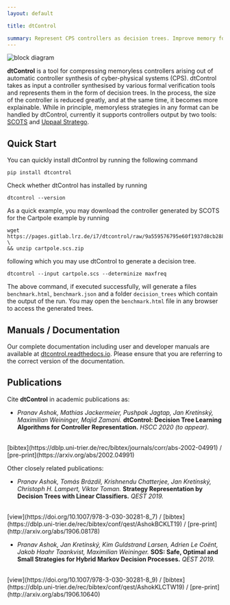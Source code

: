 ```yaml
---
layout: default

title: dtControl

summary: Represent CPS controllers as decision trees. Improve memory footprint, boost explainability while preserving guarantees.
---
```


![block diagram](/assets/images/block-diagram.png)

**dtControl** is a tool for compressing memoryless controllers arising out of automatic controller synthesis of cyber-physical systems (CPS). dtControl takes as input a controller synthesised by various formal verification tools and represents them in the form of decision trees. In the process, the size of the controller is reduced greatly, and at the same time, it becomes more explainable. While in principle, memoryless strategies in any format can be handled by dtControl, currently it supports controllers output by two tools: [SCOTS](https://gitlab.lrz.de/matthias/SCOTSv0.2) and [Uppaal Stratego](https://people.cs.aau.dk/~marius/stratego/index.html).

## Quick Start

You can quickly install dtControl by running the following command

```
pip install dtcontrol
```

Check whether dtControl has installed by running

```
dtcontrol --version
```

As a quick example, you may download the controller generated by SCOTS for the Cartpole example by running

```
wget https://pages.gitlab.lrz.de/i7/dtcontrol/raw/9a559576795e60f1937d8cb288650fd79e041f36/examples/cartpole.scs.zip \
&& unzip cartpole.scs.zip
```

following which you may use dtControl to generate a decision tree.

```
dtcontrol --input cartpole.scs --determinize maxfreq
```

The above command, if executed successfully, will generate a files `benchmark.html`, `benchmark.json` and a folder `decision_trees` which contain the output of the run. You may open the `benchmark.html` file in any browser to access the generated trees.

## Manuals / Documentation

Our complete documentation including user and developer manuals are available at [dtcontrol.readthedocs.io](https://dtcontrol.readthedocs.io). Please ensure that you are referring to the correct version of the documentation.

## Publications

Cite **dtControl** in academic publications as:

- *Pranav Ashok, Mathias Jackermeier, Pushpak Jagtap, Jan Kretínský, Maximilian Weininger, Majid Zamani.*
**dtControl: Decision Tree Learning Algorithms for Controller Representation.**
*HSCC 2020 (to appear).*
<br />
[bibtex](https://dblp.uni-trier.de/rec/bibtex/journals/corr/abs-2002-04991) / [pre-print](https://arxiv.org/abs/2002.04991) 

Other closely related publications:

- *Pranav Ashok, Tomás Brázdil, Krishnendu Chatterjee, Jan Kretínský, Christoph H. Lampert, Viktor Toman.*
**Strategy Representation by Decision Trees with Linear Classifiers.**
*QEST 2019.*
<br />
[view](https://doi.org/10.1007/978-3-030-30281-8_7) / [bibtex](https://dblp.uni-trier.de/rec/bibtex/conf/qest/AshokBCKLT19) / [pre-print](http://arxiv.org/abs/1906.08178) 

- *Pranav Ashok, Jan Kretínský, Kim Guldstrand Larsen, Adrien Le Coënt, Jakob Haahr Taankvist, Maximilian Weininger.*
**SOS: Safe, Optimal and Small Strategies for Hybrid Markov Decision Processes.**
*QEST 2019.*
<br />
[view](https://doi.org/10.1007/978-3-030-30281-8_9) / [bibtex](https://dblp.uni-trier.de/rec/bibtex/conf/qest/AshokKLCTW19) / [pre-print](http://arxiv.org/abs/1906.10640) 

